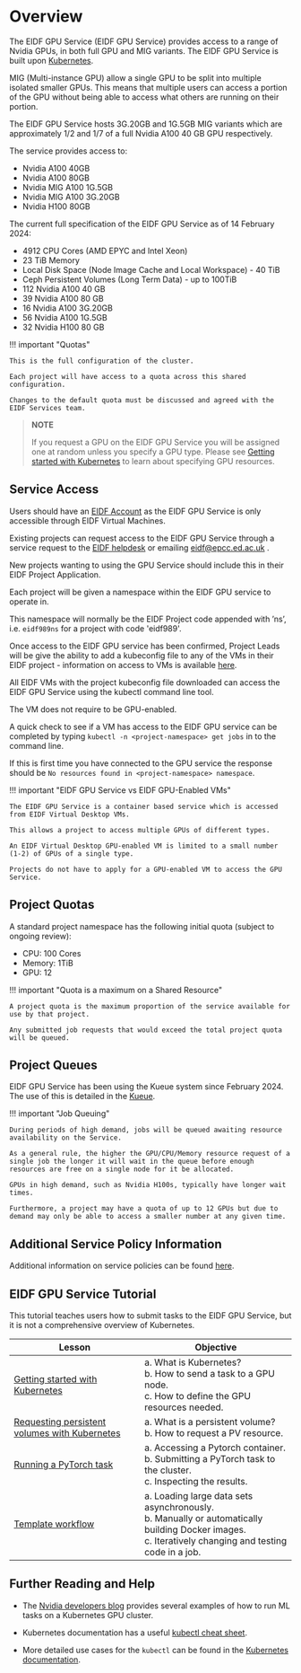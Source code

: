 # Overview

The EIDF GPU Service (EIDF GPU Service) provides access to a range of Nvidia GPUs, in both full GPU and MIG variants. The EIDF GPU Service is built upon [Kubernetes](https://kubernetes.io).

MIG (Multi-instance GPU) allow a single GPU to be split into multiple isolated smaller GPUs. This means that multiple users can access a portion of the GPU without being able to access what others are running on their portion.

The EIDF GPU Service hosts 3G.20GB and 1G.5GB MIG variants which are approximately 1/2 and 1/7 of a full Nvidia A100 40 GB GPU respectively.

The service provides access to:

- Nvidia A100 40GB
- Nvidia A100 80GB
- Nvidia MIG A100 1G.5GB
- Nvidia MIG A100 3G.20GB
- Nvidia H100 80GB

The current full specification of the EIDF GPU Service as of 14 February 2024:

- 4912 CPU Cores (AMD EPYC and Intel Xeon)
- 23 TiB Memory
- Local Disk Space (Node Image Cache and Local Workspace) - 40 TiB
- Ceph Persistent Volumes (Long Term Data) - up to 100TiB
- 112 Nvidia A100 40 GB
- 39 Nvidia A100 80 GB
- 16 Nvidia A100 3G.20GB
- 56 Nvidia A100 1G.5GB
- 32 Nvidia H100 80 GB

!!! important "Quotas"

    This is the full configuration of the cluster.

    Each project will have access to a quota across this shared configuration.

    Changes to the default quota must be discussed and agreed with the EIDF Services team.

> **NOTE**
>
> If you request a GPU on the EIDF GPU Service you will be assigned one at random unless you specify a GPU type.
> Please see [Getting started with Kubernetes](training/L1_getting_started.md) to learn about specifying GPU resources.

## Service Access

Users should have an [EIDF Account](../../access/project.md) as the EIDF GPU Service is only accessible through EIDF Virtual Machines.

Existing projects can request access to the EIDF GPU Service through a service request to the [EIDF helpdesk](https://portal.eidf.ac.uk/queries/submit) or emailing eidf@epcc.ed.ac.uk .

New projects wanting to using the GPU Service should include this in their EIDF Project Application.

Each project will be given a namespace within the EIDF GPU service to operate in.

This namespace will normally be the EIDF Project code appended with ’ns’, i.e. `eidf989ns` for a project with code 'eidf989'.

Once access to the EIDF GPU service has been confirmed, Project Leads will be give the ability to add a kubeconfig file to any of the VMs in their EIDF project - information on access to VMs is available [here](../../access/virtualmachines-vdi.md).

All EIDF VMs with the project kubeconfig file downloaded can access the EIDF GPU Service using the kubectl command line tool.

The VM does not require to be GPU-enabled.

A quick check to see if a VM has access to the EIDF GPU service can be completed by typing `kubectl -n <project-namespace> get jobs` in to the command line.

If this is first time you have connected to the GPU service the response should be `No resources found in <project-namespace> namespace`.

!!! important "EIDF GPU Service vs EIDF GPU-Enabled VMs"

    The EIDF GPU Service is a container based service which is accessed from EIDF Virtual Desktop VMs.

    This allows a project to access multiple GPUs of different types.

    An EIDF Virtual Desktop GPU-enabled VM is limited to a small number (1-2) of GPUs of a single type.

    Projects do not have to apply for a GPU-enabled VM to access the GPU Service.

## Project Quotas

A standard project namespace has the following initial quota (subject to ongoing review):

- CPU: 100 Cores
- Memory: 1TiB
- GPU: 12

!!! important "Quota is a maximum on a Shared Resource"

    A project quota is the maximum proportion of the service available for use by that project.

    Any submitted job requests that would exceed the total project quota will be queued.

## Project Queues

EIDF GPU Service has been using the Kueue system since February 2024. The use of this is detailed in the [Kueue](kueue.md).

!!! important "Job Queuing"

    During periods of high demand, jobs will be queued awaiting resource availability on the Service.

    As a general rule, the higher the GPU/CPU/Memory resource request of a single job the longer it will wait in the queue before enough resources are free on a single node for it be allocated.

    GPUs in high demand, such as Nvidia H100s, typically have longer wait times.

    Furthermore, a project may have a quota of up to 12 GPUs but due to demand may only be able to access a smaller number at any given time.

## Additional Service Policy Information

Additional information on service policies can be found [here](policies.md).

## EIDF GPU Service Tutorial

This tutorial teaches users how to submit tasks to the EIDF GPU Service, but it is not a comprehensive overview of Kubernetes.

| Lesson                                                                                                   | Objective                                                                                                      |
|-----------------------------------|-------------------------------------|
| [Getting started with Kubernetes](training/L1_getting_started.md)                             | a. What is Kubernetes?<br>b. How to send a task to a GPU node.<br>c. How to define the GPU resources needed.  |
| [Requesting persistent volumes with Kubernetes](training/L2_requesting_persistent_volumes.md) | a. What is a persistent volume? <br>b. How to request a PV resource.                                          |
| [Running a PyTorch task](training/L3_running_a_pytorch_task.md)                               | a. Accessing a Pytorch container.<br>b. Submitting a PyTorch task to the cluster.<br>c. Inspecting the results. |
| [Template workflow](training/L4_template_workflow.md)                               | a. Loading large data sets asynchronously.<br>b. Manually or automatically building Docker images.<br>c. Iteratively changing and testing code in a job. |

## Further Reading and Help

- The [Nvidia developers blog](https://developer.nvidia.com/blog/search-posts/?q=Kubernetes) provides several examples of how to run ML tasks on a Kubernetes GPU cluster.

- Kubernetes documentation has a useful [kubectl cheat sheet](https://kubernetes.io/docs/reference/kubectl/cheatsheet/#viewing-and-finding-resources).

- More detailed use cases for the `kubectl` can be found in the [Kubernetes documentation](https://kubernetes.io/docs/reference/generated/kubectl/kubectl-commands#run).
